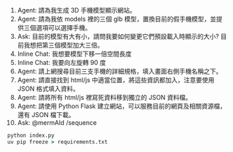 1. Agent: 請為我生成 3D 手機模型顯示網站。
2. Agent: 請為我依 models 裡的三個 glb 模型，置換目前的假手機模型，並提供三個選項可以選擇手機。
3. Ask: 目前的模型有大有小，請問我要如何變更它們預設載入時顯示的大小? 目前我想把第三個模型加大三倍。
4. Inline Chat: 我想要模型下移一倍空間長度
5. Inline Chat: 我要向左旋轉 90 度
6. Agent: 請上網搜尋目前三支手機的詳細規格，填入畫面右側手機名稱之下。
7. Agent: 請直接找到 html/js 中適當位置，將這些資訊都加入，注意要使用 JSON 格式填入資料。
8. Agent: 請將所有 html/js 裡寫死資料移到獨立的 JSON 資料檔。
9. Agent: 請使用 Python Flask 建立網站，可以服務目前的網頁及相關資源檔，還有 JSON 檔下載。
10. Ask: @mermAId /sequence

```cmd
python index.py
uv pip freeze > requirements.txt
```
